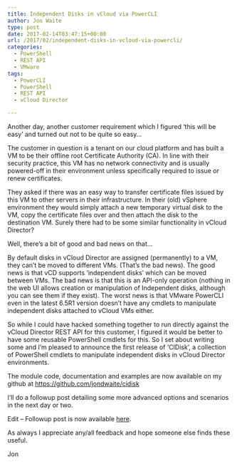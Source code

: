 ```yaml
---
title: Independent Disks in vCloud via PowerCLI
author: Jon Waite
type: post
date: 2017-02-14T03:47:15+00:00
url: /2017/02/independent-disks-in-vcloud-via-powercli/
categories:
  - PowerShell
  - REST API
  - VMware
tags:
  - PowerCLI
  - PowerShell
  - REST API
  - vCloud Director

---
```

Another day, another customer requirement which I figured &#8216;this will be easy&#8217; and turned out not to be quite so easy&#8230;

The customer in question is a tenant on our cloud platform and has built a VM to be their offline root Certificate Authority (CA). In line with their security practice, this VM has no network connectivity and is usually powered-off in their environment unless specifically required to issue or renew certificates.

They asked if there was an easy way to transfer certificate files issued by this VM to other servers in their infrastructure. In their (old) vSphere environment they would simply attach a new temporary virtual disk to the VM, copy the certificate files over and then attach the disk to the destination VM. Surely there had to be some similar functionality in vCloud Director?

Well, there&#8217;s a bit of good and bad news on that&#8230;

By default disks in vCloud Director are assigned (permanently) to a VM, they can&#8217;t be moved to different VMs. (That&#8217;s the bad news). The good news is that vCD supports &#8216;independent disks&#8217; which can be moved between VMs. The bad news is that this is an API-only operation (nothing in the web UI allows creation or manipulation of Independent disks, although you can see them if they exist). The worst news is that VMware PowerCLI even in the latest 6.5R1 version doesn&#8217;t have any cmdlets to manipulate independent disks attached to vCloud VMs either.

So while I could have hacked something together to run directly against the vCloud Director REST API for this customer, I figured it would be better to have some reusable PowerShell cmdlets for this. So I set about writing some and I&#8217;m pleased to announce the first release of &#8216;CIDisk&#8217;, a collection of PowerShell cmdlets to manipulate independent disks in vCloud Director environments.

The module code, documentation and examples are now available on my github at <https://github.com/jondwaite/cidisk>

I&#8217;ll do a followup post detailing some more advanced options and scenarios in the next day or two.

Edit &#8211; Followup post is now available [here][1].

As always I appreciate any/all feedback and hope someone else finds these useful.

Jon

 [1]: http://152.67.105.113/2017/02/using-independent-disks-in-vcloud/